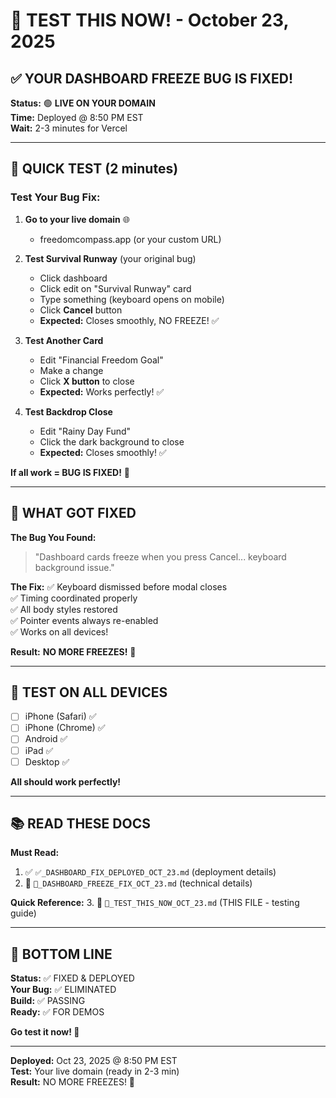 # 🎯 TEST THIS NOW! - October 23, 2025

## ✅ YOUR DASHBOARD FREEZE BUG IS FIXED!

**Status:** 🟢 **LIVE ON YOUR DOMAIN**  
**Time:** Deployed @ 8:50 PM EST  
**Wait:** 2-3 minutes for Vercel  

---

## 🧪 QUICK TEST (2 minutes)

### **Test Your Bug Fix:**

1. **Go to your live domain** 🌐
   - freedomcompass.app (or your custom URL)

2. **Test Survival Runway** (your original bug)
   - Click dashboard
   - Click edit on "Survival Runway" card
   - Type something (keyboard opens on mobile)
   - Click **Cancel** button
   - **Expected:** Closes smoothly, NO FREEZE! ✅

3. **Test Another Card**
   - Edit "Financial Freedom Goal"
   - Make a change
   - Click **X button** to close
   - **Expected:** Works perfectly! ✅

4. **Test Backdrop Close**
   - Edit "Rainy Day Fund"
   - Click the dark background to close
   - **Expected:** Closes smoothly! ✅

**If all work = BUG IS FIXED!** 🎉

---

## 🎊 WHAT GOT FIXED

**The Bug You Found:**
> "Dashboard cards freeze when you press Cancel... keyboard background issue."

**The Fix:**
✅ Keyboard dismissed before modal closes  
✅ Timing coordinated properly  
✅ All body styles restored  
✅ Pointer events always re-enabled  
✅ Works on all devices!  

**Result:**
**NO MORE FREEZES!** 🚀

---

## 📱 TEST ON ALL DEVICES

- [ ] iPhone (Safari) ✅
- [ ] iPhone (Chrome) ✅
- [ ] Android ✅
- [ ] iPad ✅
- [ ] Desktop ✅

**All should work perfectly!**

---

## 📚 READ THESE DOCS

**Must Read:**
1. ✅ `✅_DASHBOARD_FIX_DEPLOYED_OCT_23.md` (deployment details)
2. 🚨 `🚨_DASHBOARD_FREEZE_FIX_OCT_23.md` (technical details)

**Quick Reference:**
3. 🎯 `🎯_TEST_THIS_NOW_OCT_23.md` (THIS FILE - testing guide)

---

## 💎 BOTTOM LINE

**Status:** ✅ FIXED & DEPLOYED  
**Your Bug:** ✅ ELIMINATED  
**Build:** ✅ PASSING  
**Ready:** ✅ FOR DEMOS  

**Go test it now! 🚀**

---

**Deployed:** Oct 23, 2025 @ 8:50 PM EST  
**Test:** Your live domain (ready in 2-3 min)  
**Result:** NO MORE FREEZES! 🎊
